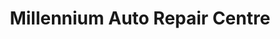 ---
title: "Millennium Auto Repair Centre"
url: /nanaimo/millennium-auto-repair-centre/
shop: Autowerkstatt
---